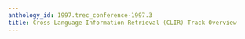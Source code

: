 ```yaml
---
anthology_id: 1997.trec_conference-1997.3
title: Cross-Language Information Retrieval (CLIR) Track Overview
---
```

